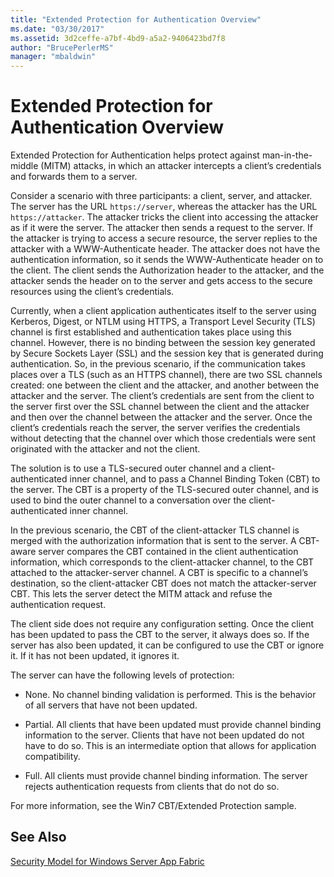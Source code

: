 ```yaml
---
title: "Extended Protection for Authentication Overview"
ms.date: "03/30/2017"
ms.assetid: 3d2ceffe-a7bf-4bd9-a5a2-9406423bd7f8
author: "BrucePerlerMS"
manager: "mbaldwin"
---
```

# Extended Protection for Authentication Overview
Extended Protection for Authentication helps protect against man-in-the-middle (MITM) attacks, in which an attacker intercepts a client’s credentials and forwards them to a server.  
  
 Consider a scenario with three participants: a client, server, and attacker. The server has the URL `https://server`, whereas the attacker has the URL `https://attacker`. The attacker tricks the client into accessing the attacker as if it were the server. The attacker then sends a request to the server. If the attacker is trying to access a secure resource, the server replies to the attacker with a WWW-Authenticate header. The attacker does not have the authentication information, so it sends the WWW-Authenticate header on to the client. The client sends the Authorization header to the attacker, and the attacker sends the header on to the server and gets access to the secure resources using the client’s credentials.  
  
 Currently, when a client application authenticates itself to the server using Kerberos, Digest, or NTLM using HTTPS, a Transport Level Security (TLS) channel is first established and authentication takes place using this channel. However, there is no binding between the session key generated by Secure Sockets Layer (SSL) and the session key that is generated during authentication. So, in the previous scenario, if the communication takes places over a TLS (such as an HTTPS channel), there are two SSL channels created: one between the client and the attacker, and another between the attacker and the server. The client’s credentials are sent from the client to the server first over the SSL channel between the client and the attacker and then over the channel between the attacker and the server. Once the client’s credentials reach the server, the server verifies the credentials without detecting that the channel over which those credentials were sent originated with the attacker and not the client.  
  
 The solution is to use a TLS-secured outer channel and a client-authenticated inner channel, and to pass a Channel Binding Token (CBT) to the server. The CBT is a property of the TLS-secured outer channel, and is used to bind the outer channel to a conversation over the client-authenticated inner channel.  
  
 In the previous scenario, the CBT of the client-attacker TLS channel is merged with the authorization information that is sent to the server. A CBT-aware server compares the CBT contained in the client authentication information, which corresponds to the client-attacker channel, to the CBT attached to the attacker-server channel. A CBT is specific to a channel’s destination, so the client-attacker CBT does not match the attacker-server CBT. This lets the server detect the MITM attack and refuse the authentication request.  
  
 The client side does not require any configuration setting. Once the client has been updated to pass the CBT to the server, it always does so. If the server has also been updated, it can be configured to use the CBT or ignore it. If it has not been updated, it ignores it.  
  
 The server can have the following levels of protection:  
  
-   None. No channel binding validation is performed. This is the behavior of all servers that have not been updated.  
  
-   Partial. All clients that have been updated must provide channel binding information to the server. Clients that have not been updated do not have to do so. This is an intermediate option that allows for application compatibility.  
  
-   Full. All clients must provide channel binding information. The server rejects authentication requests from clients that do not do so.  
  
 For more information, see the Win7 CBT/Extended Protection sample.  
  
## See Also  
 [Security Model for Windows Server App Fabric](http://go.microsoft.com/fwlink/?LinkID=201279&clcid=0x409)
